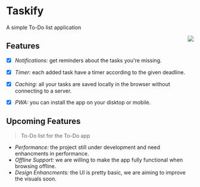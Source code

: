# Taskify

A simple To-Do list application


<img src='https://i.ibb.co/jkFXW0b/image.png' align='right'>


## Features
- [x] *Notifications:* get reminders about the tasks you're missing.
- [x] *Timer:* each added task have a timer according to the given deadline.
- [x] *Caching:* all your tasks are saved locally in the browser without connecting to a server.
- [x] *PWA:* you can install the app on your disktop or mobile.


## Upcoming Features
> To-Do list for the To-Do app

- *Performance:* the project still under development and need enhancments in performance.
- *Offline Support:* we are willing to make the app fully functional when browsing offline.
- *Design Enhancments:* the UI is pretty basic, we are aiming to improve the visuals soon.
